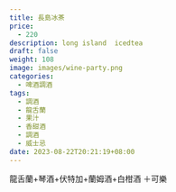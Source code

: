 ```yaml
---
title: 長島冰茶
price:
  - 220
description: long island  icedtea
draft: false
weight: 108
image: images/wine-party.png
categories:
  - 啤酒調酒
tags:
  - 調酒
  - 龍舌蘭
  - 果汁
  - 香甜酒
  - 調酒
  - 威士忌
date: 2023-08-22T20:21:19+08:00
---
```

 龍舌蘭+琴酒+伏特加+蘭姆酒+白柑酒 ＋可樂